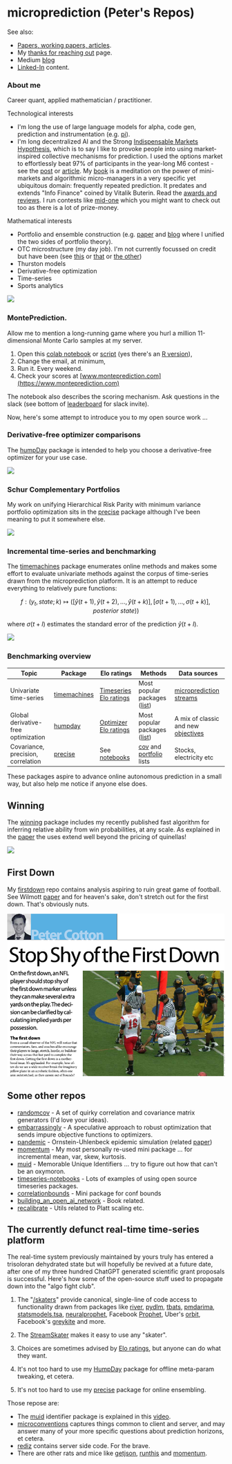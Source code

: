 
# microprediction (Peter's Repos)
See also:

 - [Papers, working papers, articles](https://github.com/microprediction/home).
 - My [thanks for reaching out](https://github.com/microprediction/monteprediction/blob/main/TFRO.md) page.
 - Medium [blog](https://microprediction.medium.com/)
 - [Linked-In](https://www.linkedin.com/in/petercotton/) content. 


### About me
Career quant, applied mathematician / practitioner. 

Technological interests
- I'm long the use of large language models for alpha, code gen, prediction and instrumentation (e.g. [pi](https://pi.crunchdao.com/)).  
- I'm long decentralized AI and the Strong [Indispensable Markets Hypothesis](https://github.com/microprediction/home/blob/main/workingpapers/The_Indispensible_Markets_Hypothesis.pdf), which is to say I like to provoke people into using market-inspired collective mechanisms for prediction. I used the options market to effortlessly beat 97% of participants in the year-long M6 contest - see the [post](https://www.linkedin.com/posts/petercotton_the-options-market-beat-94-of-participants-activity-7020917422085795840-Pox0?utm_source=share&utm_medium=member_desktop) or [article](https://medium.com/geekculture/the-options-market-beat-94-of-participants-in-the-m6-financial-forecasting-contest-fa4f47f57d33). My [book](https://mitpress.mit.edu/books/microprediction) is a meditation on the power of mini-markets and algorithmic micro-managers in a very specific yet ubiquitous domain: frequently repeated prediction. It predates and extends "Info Finance" coined by Vitalik Buterin. Read the [awards and reviews](https://microprediction.github.io/building_an_open_ai_network/feedback.html). I run contests like [mid-one](https://mid-one.crunchdao.com/) which you might want to check out too as there is a lot of prize-money. 

Mathematical interests
 - Portfolio and ensemble construction (e.g. [paper](https://github.com/microprediction/home/blob/main/workingpapers/Hierarchical_Minimum_Variance_Portfolios.pdf) and [blog](https://medium.com/geekculture/schur-complementary-portfolios-fix-hierarchical-risk-parity-28b0efa1f35f) where I unified the two sides of portfolio theory).  
 - OTC microstructure (my day job). I'm not currently focussed on credit but have been (see [this](https://github.com/microprediction/home/blob/main/presentations/trading_illiquid.pdf) or [that](https://github.com/microprediction/home/blob/main/presentations/who_ya_gonna_call.pdf) or [the other](https://github.com/microprediction/home/blob/main/presentations/Benchmark___as_presented_at_NYU_Tandon_2016%20(1).pdf))
 - Thurston models 
 - Derivative-free optimization
 - Time-series
 - Sports analytics

![](https://github.com/microprediction/microprediction/blob/master/docs/assets/images/cotton_microprediction_3d_down.png)

### MontePrediction. 
Allow me to mention a long-running game where you hurl a million 11-dimensional Monte Carlo samples at my server. 

1. Open this [colab notebook](https://github.com/microprediction/monteprediction_colab_examples/blob/main/monteprediction_entry.ipynb) or [script](https://github.com/microprediction/monteprediction_colab_examples/blob/main/monteprediction_entry.py)  (yes there's an [R version](https://github.com/microprediction/monteprediction_colab_examples/blob/main/monteprediction_entry_rlang.ipynb)), 
2. Change the email, at minimum,
3. Run it. Every weekend.
4. Check your scores at [www.monteprediction.com](https://www.monteprediction.com)

The notebook also describes the scoring mechanism. Ask questions in the slack (see bottom of [leaderboard](https://www.monteprediction.com) for slack invite).

Now, here's some attempt to introduce you to my open source work ...

### Derivative-free optimizer comparisons

The [humpDay](https://github.com/microprediction/humpday) package is intended to help you choose a derivative-free optimizer for your use case. 

![](https://i.imgur.com/FCiSrMQ.png)

### Schur Complementary Portfolios

My work on unifying Hierarchical Risk Parity with minimum variance portfolio optimization sits in the [precise](https://github.com/microprediction/precise) package although I've been meaning to put it somewhere else. 

<a href="https://medium.com/geekculture/schur-complementary-portfolios-fix-hierarchical-risk-parity-28b0efa1f35f">
<img src="https://github.com/microprediction/precise/blob/main/docs/assets/images/schur_reaction.png" width="600"></a>

### Incremental time-series and benchmarking

The [timemachines](https://github.com/microprediction/timemachines) package enumerates online methods and makes some effort to evaluate univariate methods against the corpus of time-series drawn from the microprediction platform. It is an attempt to reduce everything to relatively pure functions:

$$
    f : (y_t, state; k) \mapsto ( [\hat{y}(t+1),\hat{y}(t+2),\dots,\hat{y}(t+k) ], [\sigma(t+1),\dots,\sigma(t+k)], posterior\ state))
$$

where $\sigma(t+l)$ estimates the standard error of the prediction $\hat{y}(t+l)$. 


![](https://i.imgur.com/elu5muO.png)


### Benchmarking overview

| Topic                  | Package           | Elo ratings | Methods                                                                                                                                                                                  | Data sources | 
|------------------------|-------------------|-------------|------------------------------------------------------------------------------------------------------------------------------------------------------------------------------------------|--------------| 
| Univariate time-series | [timemachines](https://github.com/microprediction/timemachines)  | [Timeseries Elo ratings](https://microprediction.github.io/timeseries-elo-ratings/html_leaderboards/univariate-k_003.html) | Most popular packages ([list](https://github.com/microprediction/timemachines/tree/main/timemachines/skaters))                                                                           | [microprediction streams](https://www.microprediction.org/browse_streams.html)                                      |
| Global derivative-free optimization | [humpday](https://github.com/microprediction/humpday) |  [Optimizer Elo ratings](https://microprediction.github.io/optimizer-elo-ratings/html_leaderboards/overall.html) | Most popular packages ([list](https://github.com/microprediction/humpday/tree/main/humpday/optimizers))                                                                                  | A mix of classic and new [objectives](https://github.com/microprediction/humpday/tree/main/humpday/objectives)      |
| Covariance, precision, correlation | [precise](https://github.com/microprediction/precise) | See [notebooks](https://github.com/microprediction/precise/tree/main/examples_colab_notebooks) | [cov](https://github.com/microprediction/precise/blob/main/LISTING_OF_COV_SKATERS.md) and [portfolio](https://github.com/microprediction/precise/blob/main/LISTING_OF_MANAGERS.md) lists |Stocks, electricity etc                                                                                              | 

These packages aspire to advance online autonomous prediction in a small way, but also help me notice if anyone else does.  

## Winning

The [winning](https://github.com/microprediction/winning) package includes my recently published fast algorithm for inferring relative ability from win probabilities, at any scale. As explained in the [paper](https://github.com/microprediction/winning/blob/main/docs/Horse_Race_Problem__SIAM_updated.pdf) the uses extend well beyond the pricing of quinellas! 

![](https://i.imgur.com/83iFzel.png) 

## First Down

My [firstdown](https://github.com/microprediction/firstdown) repo contains analysis aspiring to ruin great game of football. See Wilmott [paper](https://github.com/microprediction/firstdown/blob/main/wilmott_paper/44-49_Cotton_PDF5_Jan22%20(2).pdf) and for heaven's sake, don't stretch out for the first down. That's obviously nuts.  

  ![](https://github.com/microprediction/firstdown/blob/main/images/firstdownpaper.png)

## Some other repos

- [randomcov](https://github.com/microprediction/randomcov) - A set of quirky correlation and covariance matrix generators (I'd love your ideas). 
- [embarrassingly](https://github.com/microprediction/embarrassingly) - A speculative approach to robust optimization that sends impure objective functions to optimizers.
- [pandemic](https://github.com/microprediction/pandemic) - Ornstein-Uhlenbeck epidemic simulation (related [paper](https://arxiv.org/abs/2005.10311))
- [momentum](https://github.com/microprediction/momentum) - My most personally re-used mini package ... for incremental mean, var, skew, kurtosis.
- [muid](https://github.com/microprediction/muid) - Memorable Unique Identifiers ... try to figure out how that can't be an oxymoron.
- [timeseries-notebooks](https://github.com/microprediction/timeseries-notebooks) - Lots of examples of using open source timeseries packages.
- [correlationbounds](https://github.com/microprediction/correlationbounds) - Mini package for conf bounds
- [building_an_open_ai_network](https://github.com/microprediction/building_an_open_ai_network) - Book related.
- [recalibrate](https://github.com/microprediction/recalibrate) - Utils related to Platt scaling etc. 
  
## The currently defunct real-time time-series platform

The real-time system previously maintained by yours truly has entered a trisoloran dehydrated state but will hopefully be revived at a future date, after one of my three hundred ChatGPT generated scientific grant proposals is successful. Here's how some of the open-source stuff used to propagate down into the "algo fight club". 

1. The "[/skaters](https://github.com/microprediction/timemachines/tree/main/timemachines/skaters)" provide canonical, single-line of code access to functionality drawn from packages like [river](https://github.com/online-ml/river), [pydlm](https://github.com/wwrechard/pydlm), [tbats](https://github.com/intive-DataScience/tbats), [pmdarima](http://alkaline-ml.com/pmdarima/), [statsmodels.tsa](https://www.statsmodels.org/stable/tsa.html), [neuralprophet](https://neuralprophet.com/), Facebook [Prophet](https://facebook.github.io/prophet/), 
   Uber's [orbit](https://eng.uber.com/orbit/), Facebook's [greykite](https://engineering.linkedin.com/blog/2021/greykite--a-flexible--intuitive--and-fast-forecasting-library) and more. 
   
2. The [StreamSkater](https://microprediction.github.io/microprediction/predict-using-python-streamskater.html) makes it easy to use any "skater". 

3. Choices are sometimes advised by [Elo ratings](https://microprediction.github.io/timeseries-elo-ratings/html_leaderboards/special-k_003.html), but anyone can do what they want. 

4. It's not too hard to use my [HumpDay](https://github.com/microprediction/humpday) package for offline meta-param tweaking, et cetera. 

5. It's not too hard to use my [precise](https://github.com/microprediction/precise) package for online ensembling. 

Those repose are: 

- The [muid](https://github.com/microprediction/muid) identifier package is explained in this [video](https://vimeo.com/397352413). 
- [microconventions](https://github.com/microprediction/microconventions) captures things common to client and server, and may answer many of your more specific questions about prediction horizons, et cetera.  
- [rediz](https://github.com/microprediction/rediz) contains server side code. For the brave. 
- There are other rats and mice like [getjson](https://github.com/microprediction/getjson), [runthis](https://github.com/microprediction/runthis) and [momentum](https://github.com/microprediction/momentum).  




